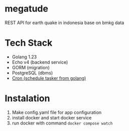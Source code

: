 # megatude

REST API for earth quake in indonesia base on bmkg data

# Tech Stack

- Golang 1.23
- Echo v4 (backend service)
- GORM (migration)
- PostgreSQL (dbms)
- [Cron (schedule tasker from golang)](https://github.com/robfig/cron)

# Instalation

1. Make config.yaml file for app configuration
2. install docker and start docker service
3. run docker with command `docker compose watch`
